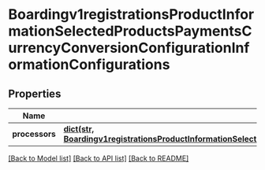 # Boardingv1registrationsProductInformationSelectedProductsPaymentsCurrencyConversionConfigurationInformationConfigurations

## Properties
Name | Type | Description | Notes
------------ | ------------- | ------------- | -------------
**processors** | [**dict(str, Boardingv1registrationsProductInformationSelectedProductsPaymentsCurrencyConversionConfigurationInformationConfigurationsProcessors)**](Boardingv1registrationsProductInformationSelectedProductsPaymentsCurrencyConversionConfigurationInformationConfigurationsProcessors.md) |  | [optional] 

[[Back to Model list]](../README.md#documentation-for-models) [[Back to API list]](../README.md#documentation-for-api-endpoints) [[Back to README]](../README.md)


